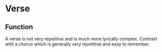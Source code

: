 # Verse

## Function

A verse is not very repetitive and is much more lyrically complex. Contrast with a chorus which is generally very repetitive and easy to remember.

